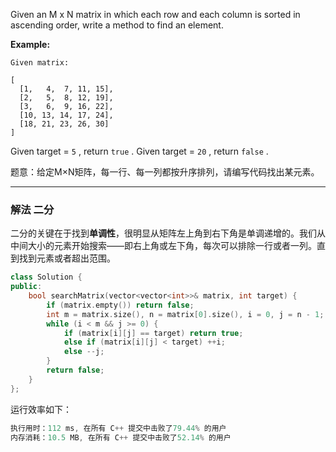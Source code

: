 Given an M x N matrix in which each row and each column is sorted in ascending order, write a method to find an element.

**Example:**

```clike
Given matrix:

[
  [1,   4,  7, 11, 15],
  [2,   5,  8, 12, 19],
  [3,   6,  9, 16, 22],
  [10, 13, 14, 17, 24],
  [18, 21, 23, 26, 30]
]
```
Given target = `5` , return `true` . Given target = `20` , return `false` . 

题意：给定M×N矩阵，每一行、每一列都按升序排列，请编写代码找出某元素。

---
### 解法 二分
二分的关键在于找到**单调性**，很明显从矩阵左上角到右下角是单调递增的。我们从中间大小的元素开始搜索——即右上角或左下角，每次可以排除一行或者一列。直到找到元素或者超出范围。
```cpp
class Solution {
public:
    bool searchMatrix(vector<vector<int>>& matrix, int target) {
        if (matrix.empty()) return false;
        int m = matrix.size(), n = matrix[0].size(), i = 0, j = n - 1;
        while (i < m && j >= 0) {
            if (matrix[i][j] == target) return true;
            else if (matrix[i][j] < target) ++i;
            else --j;
        }
        return false;
    }
};
```
运行效率如下：
```cpp
执行用时：112 ms, 在所有 C++ 提交中击败了79.44% 的用户
内存消耗：10.5 MB, 在所有 C++ 提交中击败了52.14% 的用户
```
